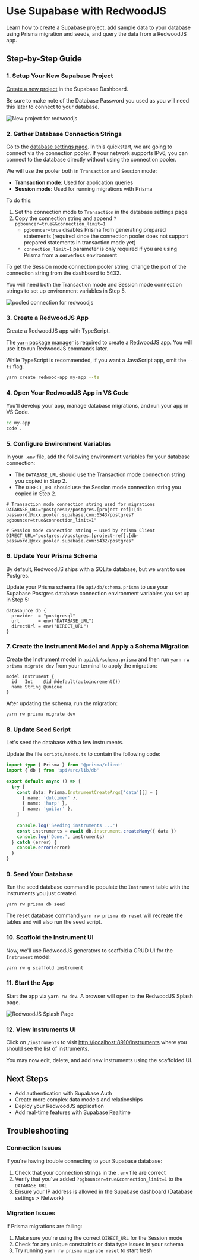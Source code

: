 # Use Supabase with RedwoodJS

Learn how to create a Supabase project, add sample data to your database using Prisma migration and seeds, and query the data from a RedwoodJS app.

## Step-by-Step Guide

### 1. Setup Your New Supabase Project

[Create a new project](https://supabase.com/dashboard) in the Supabase Dashboard.

Be sure to make note of the Database Password you used as you will need this later to connect to your database.

![New project for redwoodjs](https://supabase.com/docs/img/guides/getting-started/quickstarts/redwoodjs/new-project.png)

### 2. Gather Database Connection Strings

Go to the [database settings page](https://supabase.com/dashboard/project/_/settings/database). In this quickstart, we are going to connect via the connection pooler. If your network supports IPv6, you can connect to the database directly without using the connection pooler.

We will use the pooler both in `Transaction` and `Session` mode:
- **Transaction mode**: Used for application queries
- **Session mode**: Used for running migrations with Prisma

To do this:
1. Set the connection mode to `Transaction` in the database settings page
2. Copy the connection string and append `?pgbouncer=true&&connection_limit=1`
   - `pgbouncer=true` disables Prisma from generating prepared statements (required since the connection pooler does not support prepared statements in transaction mode yet)
   - `connection_limit=1` parameter is only required if you are using Prisma from a serverless environment

To get the Session mode connection pooler string, change the port of the connection string from the dashboard to 5432.

You will need both the Transaction mode and Session mode connection strings to set up environment variables in Step 5.

![pooled connection for redwoodjs](https://supabase.com/docs/img/guides/getting-started/quickstarts/redwoodjs/pooled-connection-strings.png)

### 3. Create a RedwoodJS App

Create a RedwoodJS app with TypeScript.

The [`yarn` package manager](https://yarnpkg.com/) is required to create a RedwoodJS app. You will use it to run RedwoodJS commands later.

While TypeScript is recommended, if you want a JavaScript app, omit the `--ts` flag.

```bash
yarn create redwood-app my-app --ts
```

### 4. Open Your RedwoodJS App in VS Code

You'll develop your app, manage database migrations, and run your app in VS Code.

```bash
cd my-app
code .
```

### 5. Configure Environment Variables

In your `.env` file, add the following environment variables for your database connection:

- The `DATABASE_URL` should use the Transaction mode connection string you copied in Step 2.
- The `DIRECT_URL` should use the Session mode connection string you copied in Step 2.

```
# Transaction mode connection string used for migrations
DATABASE_URL="postgres://postgres.[project-ref]:[db-password]@xxx.pooler.supabase.com:6543/postgres?pgbouncer=true&connection_limit=1"

# Session mode connection string — used by Prisma Client
DIRECT_URL="postgres://postgres.[project-ref]:[db-password]@xxx.pooler.supabase.com:5432/postgres"
```

### 6. Update Your Prisma Schema

By default, RedwoodJS ships with a SQLite database, but we want to use Postgres.

Update your Prisma schema file `api/db/schema.prisma` to use your Supabase Postgres database connection environment variables you set up in Step 5:

```prisma
datasource db {
  provider  = "postgresql"
  url       = env("DATABASE_URL")
  directUrl = env("DIRECT_URL")
}
```

### 7. Create the Instrument Model and Apply a Schema Migration

Create the Instrument model in `api/db/schema.prisma` and then run `yarn rw prisma migrate dev` from your terminal to apply the migration:

```prisma
model Instrument {
  id   Int    @id @default(autoincrement())
  name String @unique
}
```

After updating the schema, run the migration:

```bash
yarn rw prisma migrate dev
```

### 8. Update Seed Script

Let's seed the database with a few instruments.

Update the file `scripts/seeds.ts` to contain the following code:

```typescript
import type { Prisma } from '@prisma/client'
import { db } from 'api/src/lib/db'

export default async () => {
  try {
    const data: Prisma.InstrumentCreateArgs['data'][] = [
      { name: 'dulcimer' },
      { name: 'harp' },
      { name: 'guitar' },
    ]
    
    console.log('Seeding instruments ...')
    const instruments = await db.instrument.createMany({ data })
    console.log('Done.', instruments)
  } catch (error) {
    console.error(error)
  }
}
```

### 9. Seed Your Database

Run the seed database command to populate the `Instrument` table with the instruments you just created.

```bash
yarn rw prisma db seed
```

The reset database command `yarn rw prisma db reset` will recreate the tables and will also run the seed script.

### 10. Scaffold the Instrument UI

Now, we'll use RedwoodJS generators to scaffold a CRUD UI for the `Instrument` model:

```bash
yarn rw g scaffold instrument
```

### 11. Start the App

Start the app via `yarn rw dev`. A browser will open to the RedwoodJS Splash page.

![RedwoodJS Splash Page](https://supabase.com/docs/img/redwoodjs-qs-splash.png)

### 12. View Instruments UI

Click on `/instruments` to visit [http://localhost:8910/instruments](http://localhost:8910/instruments) where you should see the list of instruments.

You may now edit, delete, and add new instruments using the scaffolded UI.

## Next Steps

- Add authentication with Supabase Auth
- Create more complex data models and relationships
- Deploy your RedwoodJS application
- Add real-time features with Supabase Realtime

## Troubleshooting

### Connection Issues

If you're having trouble connecting to your Supabase database:

1. Check that your connection strings in the `.env` file are correct
2. Verify that you've added `?pgbouncer=true&connection_limit=1` to the `DATABASE_URL`
3. Ensure your IP address is allowed in the Supabase dashboard (Database settings > Network)

### Migration Issues

If Prisma migrations are failing:

1. Make sure you're using the correct `DIRECT_URL` for the Session mode
2. Check for any unique constraints or data type issues in your schema
3. Try running `yarn rw prisma migrate reset` to start fresh
